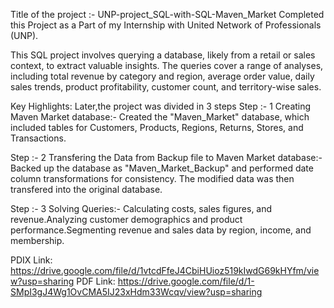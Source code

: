 Title of the project :- UNP-project_SQL-with-SQL-Maven_Market
Completed this Project as a Part of my Internship with United Network of Professionals (UNP).

This SQL project involves querying a database, likely from a retail or sales context, to extract valuable insights. The queries cover a range of analyses, including total revenue by category and region, average order value, daily sales trends, product profitability, customer count, and territory-wise sales. 

Key Highlights:
Later,the project was divided in 3 steps
Step :- 1 Creating Maven Market database:- Created the "Maven_Market" database, which included tables for Customers, Products, Regions, Returns, Stores, and Transactions.

Step :- 2 Transfering the Data from Backup file to Maven Market database:- Backed up the database as "Maven_Market_Backup" and performed date column transformations for consistency. The modified data was then transfered into the original database.

Step :- 3 Solving Queries:- Calculating costs, sales figures, and revenue.Analyzing customer demographics and product performance.Segmenting revenue and sales data by region, income, and membership.

PDIX Link:
https://drive.google.com/file/d/1vtcdFfeJ4CbiHUioz519kIwdG69kHYfm/view?usp=sharing
PDF Link:
https://drive.google.com/file/d/1-SMpI3gJ4Wg1OvCMA5IJ23xHdm33Wcqv/view?usp=sharing
